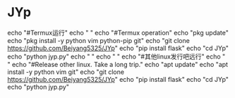 # JYp
echo "#Termux运行"
echo " "
echo "#Termux operation"
echo "pkg update"
echo "pkg install -y python vim python-pip git"
echo "git clone https://github.com/Beiyang5325/JYp"
echo "pip install flask"
echo "cd JYp"
echo "python jyp.py"
echo " "
echo " "
echo "#其他linux发行吧远行"
echo " "
echo "#Release other linux. Take a long trip."
echo "apt update"
echo "apt install -y python vim git"
echo "git clone https://github.com/Beiyang5325/JYp"
echo "pip install flask"
echo "cd JYp"
echo "python jyp.py"
